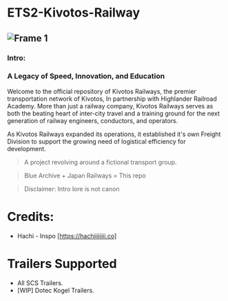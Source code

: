 # ETS2-Kivotos-Railway
![Frame 1](https://github.com/user-attachments/assets/a2668615-9d49-4791-9130-a1245f24f7a9)
---
### Intro:
### A Legacy of Speed, Innovation, and Education


Welcome to the official repository of Kivotos Railways, the premier transportation network of Kivotos, In partnership with Highlander Railroad Academy.
More than just a railway company, Kivotos Railways serves as both the beating heart of inter-city travel and a training ground for the next generation of railway engineers, conductors, and operators.


As Kivotos Railways expanded its operations, it established it's own Freight Division to support the growing need of logistical efficiency for development.


> A project revolving around a fictional transport group.


> Blue Archive + Japan Railways = This repo


> Disclaimer: Intro lore is not canon

# Credits:
- Hachi - Inspo [https://hachiiiiiiii.co]

# Trailers Supported
- All SCS Trailers.
- [WIP] Dotec Kogel Trailers.

